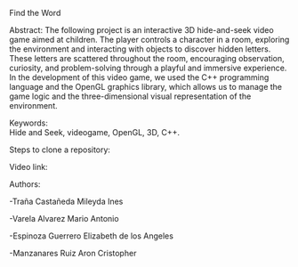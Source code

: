 Find the Word

Abstract: 
The following project is an interactive 3D hide-and-seek video game aimed at children. The player controls a character in a room, exploring the environment and interacting with objects to discover hidden letters. These letters are scattered throughout the room, encouraging observation, curiosity, and problem-solving through a playful and immersive experience. In the development of 
this video game, we used the C++ programming language and the OpenGL graphics library, which allows us to manage the game logic and the three-dimensional visual representation of the environment.



Keywords:  
Hide and Seek, videogame, OpenGL, 3D, C++. 

Steps to clone a repository: 


Video link:

Authors:

-Traña Castañeda Mileyda Ines

-Varela Alvarez Mario Antonio 

-Espinoza Guerrero Elizabeth de los Angeles  

-Manzanares Ruiz Aron Cristopher 
